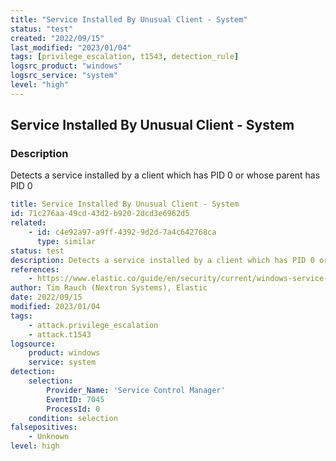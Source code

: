 ```yaml
---
title: "Service Installed By Unusual Client - System"
status: "test"
created: "2022/09/15"
last_modified: "2023/01/04"
tags: [privilege_escalation, t1543, detection_rule]
logsrc_product: "windows"
logsrc_service: "system"
level: "high"
---
```


## Service Installed By Unusual Client - System

### Description

Detects a service installed by a client which has PID 0 or whose parent has PID 0

```yml
title: Service Installed By Unusual Client - System
id: 71c276aa-49cd-43d2-b920-2dcd3e6962d5
related:
    - id: c4e92a97-a9ff-4392-9d2d-7a4c642768ca
      type: similar
status: test
description: Detects a service installed by a client which has PID 0 or whose parent has PID 0
references:
    - https://www.elastic.co/guide/en/security/current/windows-service-installed-via-an-unusual-client.html
author: Tim Rauch (Nextron Systems), Elastic
date: 2022/09/15
modified: 2023/01/04
tags:
    - attack.privilege_escalation
    - attack.t1543
logsource:
    product: windows
    service: system
detection:
    selection:
        Provider_Name: 'Service Control Manager'
        EventID: 7045
        ProcessId: 0
    condition: selection
falsepositives:
    - Unknown
level: high

```
